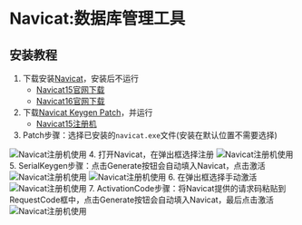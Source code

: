 # Navicat:数据库管理工具
## 安装教程
1. 下载安装[Navicat](https://www.navicat.com/)，安装后不运行
   - [Navicat15官网下载](https://download.navicat.com/download/navicat150_premium_cs_x64.exe)
   - [Navicat16官网下载](https://download.navicat.com/download/navicat160_premium_cs_x64.exe)
2. 下载[Navicat Keygen Patch](https://github.com/moshowgame/Navicat_Keygen_Patch)，并运行
   - [Navicat15注册机](https://github.com/moshowgame/Navicat_Keygen_Patch/blob/main/Navicat%20Keygen%20Patch%20v5.6.0%20DFoX.7z)
3. Patch步骤：选择已安装的`navicat.exe`文件(安装在默认位置不需要选择)
<img src="https://img2022.cnblogs.com/blog/2751323/202202/2751323-20220215200228374-1369946176.png" alt="Navicat注册机使用" referrerPolicy="no-referrer">
4. 打开Navicat，在弹出框选择注册
<img src="https://img2022.cnblogs.com/blog/2751323/202202/2751323-20220215200800665-884205975.png" alt="Navicat注册机使用" referrerPolicy="no-referrer">
5. SerialKeygen步骤：点击Generate按钮会自动填入Navicat，点击激活
<img src="https://img2022.cnblogs.com/blog/2751323/202202/2751323-20220215200611216-1761933013.png" alt="Navicat注册机使用" referrerPolicy="no-referrer">
<img src="https://img2022.cnblogs.com/blog/2751323/202202/2751323-20220215201120630-1587642770.png" alt="Navicat注册机使用" referrerPolicy="no-referrer">
6. 在弹出框选择手动激活
<img src="https://img2022.cnblogs.com/blog/2751323/202202/2751323-20220215201226901-801100937.png" alt="Navicat注册机使用" referrerPolicy="no-referrer">
7. ActivationCode步骤：将Navicat提供的请求码粘贴到RequestCode框中，点击Generate按钮会自动填入Navicat，最后点击激活
<img src="https://img2022.cnblogs.com/blog/2751323/202202/2751323-20220215201612410-1213277204.png" alt="Navicat注册机使用" referrerPolicy="no-referrer">